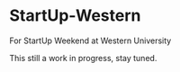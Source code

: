 # StartUp-Western
For StartUp Weekend at Western University

This still a work in progress, stay tuned.
